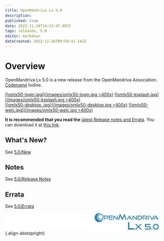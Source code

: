 ```yaml
---
title: OpenMandriva Lx 5.0
description: 
published: true
date: 2023-11-24T14:53:47.897Z
tags: releases, 5.0
editor: markdown
dateCreated: 2022-12-26T09:58:41.141Z
---
```


# Overview

OpenMandriva Lx 5.0 is a new release from the OpenMandriva Association. [Codename](/policies/codename) Iodine.


[![omlx50-login.jpg](/images/omlx50-login.jpg =400x)](/images/omlx50-login.jpg) [![omlx50-ksplash.jpg](/images/omlx50-ksplash.jpg =400x)](/images/omlx50-ksplash.jpg)   
[![omlx50-desktop..jpg](/images/omlx50-desktop.jpg =400x)](/images/omlx50-desktop.jpg) [![omlx50-welc.jpg](/images/omlx50-welc.jpg =400x)](/images/omlx50-welc.jpg) 


**It is recommended that you read the** [latest Release notes and Errata](https://wiki.openmandriva.org/distribution/releases/current).
You can download it at [this link](https://sourceforge.net/projects/openmandriva/files/release/5.0/).

## What's New?
See [5.0/New](/distribution/releases/omlx50/new)

## Notes
See [5.0/Release Notes](/distribution/releases/omlx50/notes)

## Errata
See [5.0/Errata](/distribution/releases/omlx50/errata)

![header-tr-50.svg](/assets/header-tr-50.svg){.align-abstopright}
